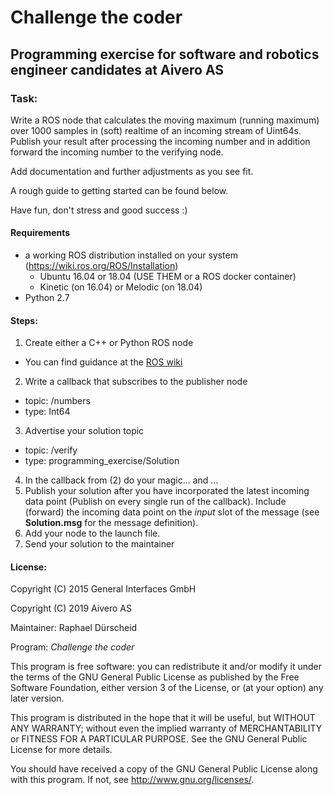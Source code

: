 # Challenge the coder
## Programming exercise for software and robotics engineer candidates at Aivero AS

### Task:
Write a ROS node that calculates the moving maximum (running maximum) over 1000 samples in (soft) realtime of an incoming stream of Uint64s.
Publish your result after processing the incoming number and in addition forward the incoming number to the verifying node.

Add documentation and further adjustments as you see fit.

A rough guide to getting started can be found below.

Have fun, don't stress and good success :)

#### Requirements
* a working ROS distribution installed on your system (https://wiki.ros.org/ROS/Installation)
  * Ubuntu 16.04 or 18.04 (USE THEM or a ROS docker container)
  * Kinetic (on 16.04) or Melodic (on 18.04)
* Python 2.7

#### Steps:

1. Create either a C++ or Python ROS node
  * You can find guidance at the [ROS wiki](http://wiki.ros.org/ROS/Tutorials)
2. Write a callback that subscribes to the publisher node
  * topic: /numbers
  * type: Int64
3. Advertise your solution topic
  * topic: /verify
  * type: programming_exercise/Solution
4. In the callback from (2) do your magic... and ...
5. Publish your solution after you have incorporated the latest incoming data point (Publish on every single run of the callback).
Include (forward) the incoming data point on the *input* slot of the message (see **Solution.msg** for the message definition).
6. Add your node to the launch file.
7. Send your solution to the maintainer


#### License:
Copyright (C) 2015 General Interfaces GmbH

Copyright (C) 2019 Aivero AS

Maintainer: Raphael Dürscheid

Program: *Challenge the coder*

This program is free software: you can redistribute it and/or modify
it under the terms of the GNU General Public License as published by
the Free Software Foundation, either version 3 of the License, or
(at your option) any later version.

This program is distributed in the hope that it will be useful,
but WITHOUT ANY WARRANTY; without even the implied warranty of
MERCHANTABILITY or FITNESS FOR A PARTICULAR PURPOSE.  See the
GNU General Public License for more details.

You should have received a copy of the GNU General Public License
along with this program.  If not, see <http://www.gnu.org/licenses/>.
